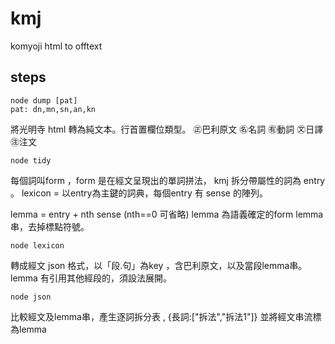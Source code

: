 # kmj
komyoji html to offtext

## steps

    node dump [pat]
    pat: dn,mn,sn,an,kn


將光明寺 html 轉為純文本。行首置欄位類型。
㊣巴利原文 ㊔名詞 ㊒動詞 ㉆日譯 ㊟注文

    node tidy  

每個詞叫form ，form 是在經文呈現出的單詞拼法，
kmj 拆分帶屬性的詞為 entry 。
lexicon = 以entry為主鍵的詞典，每個entry 有 sense 的陣列。

lemma = entry + nth sense (nth==0 可省略) lemma 為語義確定的form
lemma串，去掉標點符號。

    node lexicon 

轉成經文 json 格式，以「段.句」為key ，含巴利原文，以及當段lemma串。
lemma 有引用其他經段的，須設法展開。

    node json

比較經文及lemma串，產生逐詞拆分表 , {長詞:["拆法","拆法1"]}
並將經文串流標為lemma